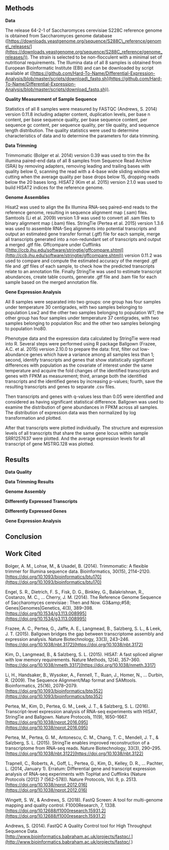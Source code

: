 ## Methods

**Data**

The release 64-2-1 of Saccharomyces cerevisiae S228C reference genome is obtained from Saccharomyces genome database ([https://downloads.yeastgenome.org/sequence/S288C\_reference/genome\_releases/](https://downloads.yeastgenome.org/sequence/S288C_reference/genome_releases/)). The strain is selected to be non-flocculent with a minimal set of nutritional requirements. The Illumina data of all 8 samples is obtained from European Bioinformatic Institute (EBI) and can be downloaded by script available at ([https://github.com/Hard-To-Name/Differential-Expression-Analysis/blob/master/scripts/download\_fastq.sh](https://github.com/Hard-To-Name/Differential-Expression-Analysis/blob/master/scripts/download_fastq.sh)).

**Quality Measurement of Sample Sequence**

Statistics of all 8 samples were measured by FASTQC (Andrews, S. 2014) version 0.11.8 including adapter content, duplication levels, per base n content, per base sequence quality, per base sequence content, per sequence gc content, per sequence quality, per tile quality, and sequence length distribution. The quality statistics were used to determine characteristics of data and to determine the parameters for data trimming.

**Data Trimming**

Trimmomatic (Bolger et al. 2014) version 0.39 was used to trim the 8x illumina paired-end data of all 8 samples from Sequence Read Archive (SRA) by removing adapters, removing leading and trailing bases with quality below 0, scanning the read with a 4-base wide sliding window with cutting when the average quality per base drops below 15, dropping reads below the 20 bases long. HISAT2 (Kim et al. 2015) version 2.1.0 was used to build HISAT2 indices for the reference genome.

**Genome Assemblies**

Hisat2 was used to align the 8x Illumina RNA-seq paired-end reads to the reference genome, resulting in sequence alignment map (.sam) files. Samtools (Li et al. 2009) version 1.9 was used to convert all .sam files to binary alignment map (.bam) files. StringTie (Pertea et al. 2015) version 1.3.6 was used to assemble RNA-Seq alignments into potential transcripts and output an estimated gene transfer format (.gtf) file for each sample, merge all transcripts generated into a non-redundant set of transcripts and output a merged .gtf file. Gffcompare under Cufflinks ([http://ccb.jhu.edu/software/stringtie/gffcompare.shtml](http://ccb.jhu.edu/software/stringtie/gffcompare.shtml)) version 0.11.2 was used to compare and compute the estimated accuracy of the merged .gtf file and .gtf files of each sample, to check how the predicted transcripts relate to an annotation file. Finally StringTie was used to estimate transcript abundances, create table counts, generate .gtf file and .bam file for each sample based on the merged annotation file.

**Gene Expression Analysis**

All 8 samples were separated into two groups: one group has four samples under temperature 30 centigrades, with two samples belonging to population Lsw2 and the other two samples belonging to population WT; the other group has four samples under temperature 37 centigrades, with two samples belonging to population Rsc and the other two samples belonging to population Ino80.

Phenotype data and the expression data calculated by StringTie were read into R. Several steps were performed using R package Ballgown (Frazee, A.C. et al. 2015) version 2.10.0 to prepare the data: first, filter out low-abundance genes which have a variance among all samples less than 1; second, identify transcripts and genes that show statistically significant differences with population as the covariate of interest under the same temperature and acquire the fold changes of the identified transcripts and genes with FPKM as measurement; third, arrange both the identified transcripts and the identified genes by increasing p-values; fourth, save the resulting transcripts and genes to separate .csv files.

Then transcripts and genes with q-values less than 0.05 were identified and considered as having significant statistical difference. Ballgown was used to examine the distribution of gene abundances in FPKM across all samples. The distribution of expression data was then normalized by log transformation and plotted.

After that transcripts were plotted individually. The structure and expression levels of all transcripts that share the same gene locus within sample SRR1257637 were plotted. And the average expression levels for all transcript of gene MSTRG.128 was plotted.



## Results

**Data Quality**

**Data Trimming Results**

**Genome Assembly**

**Differently Expressed Transcripts**

**Differently Expressed Genes**

**Gene Expression Analysis**



## Conclusion



## Work Cited

Bolger, A. M., Lohse, M., &amp; Usadel, B. (2014). Trimmomatic: A flexible trimmer for Illumina sequence data. Bioinformatics, 30(15), 2114–2120. [https://doi.org/10.1093/bioinformatics/btu170](https://doi.org/10.1093/bioinformatics/btu170)

Engel, S. R., Dietrich, F. S., Fisk, D. G., Binkley, G., Balakrishnan, R., Costanzo, M. C., … Cherry, J. M. (2014). The Reference Genome Sequence of Saccharomyces cerevisiae : Then and Now. G3&amp;amp;#58; Genes|Genomes|Genetics, 4(3), 389–398. [https://doi.org/10.1534/g3.113.008995](https://doi.org/10.1534/g3.113.008995)

Frazee, A. C., Pertea, G., Jaffe, A. E., Langmead, B., Salzberg, S. L., &amp; Leek, J. T. (2015). Ballgown bridges the gap between transcriptome assembly and expression analysis. Nature Biotechnology, 33(3), 243–246. [https://doi.org/10.1038/nbt.3172](https://doi.org/10.1038/nbt.3172)

Kim, D., Langmead, B., &amp; Salzberg, S. L. (2015). HISAT: A fast spliced aligner with low memory requirements. Nature Methods, 12(4), 357–360. [https://doi.org/10.1038/nmeth.3317](https://doi.org/10.1038/nmeth.3317)

Li, H., Handsaker, B., Wysoker, A., Fennell, T., Ruan, J., Homer, N., … Durbin, R. (2009). The Sequence Alignment/Map format and SAMtools. Bioinformatics, 25(16), 2078–2079. [https://doi.org/10.1093/bioinformatics/btp352](https://doi.org/10.1093/bioinformatics/btp352)

Pertea, M., Kim, D., Pertea, G. M., Leek, J. T., &amp; Salzberg, S. L. (2016). Transcript-level expression analysis of RNA-seq experiments with HISAT, StringTie and Ballgown. Nature Protocols, 11(9), 1650–1667. [https://doi.org/10.1038/nprot.2016.095](https://doi.org/10.1038/nprot.2016.095)

Pertea, M., Pertea, G. M., Antonescu, C. M., Chang, T. C., Mendell, J. T., &amp; Salzberg, S. L. (2015). StringTie enables improved reconstruction of a transcriptome from RNA-seq reads. Nature Biotechnology, 33(3), 290–295. [https://doi.org/10.1038/nbt.3122](https://doi.org/10.1038/nbt.3122)

Trapnell, C., Roberts, A., Goff, L., Pertea, G., Kim, D., Kelley, D. R., … Pachter, L. (2014, January 1). Erratum: Differential gene and transcript expression analysis of RNA-seq experiments with TopHat and Cufflinks (Nature Protocols (2012) 7 (562-578)). Nature Protocols, Vol. 9, p. 2513. [https://doi.org/10.1038/nprot.2012.016](https://doi.org/10.1038/nprot.2012.016)

Wingett, S. W., &amp; Andrews, S. (2018). FastQ Screen: A tool for multi-genome mapping and quality control. F1000Research, 7, 1338. [https://doi.org/10.12688/f1000research.15931.2](https://doi.org/10.12688/f1000research.15931.2)

Andrews, S. (2014). FastQC A Quality Control tool for High Throughput Sequence Data. [http://www.bioinformatics.babraham.ac.uk/projects/fastqc/.](http://www.bioinformatics.babraham.ac.uk/projects/fastqc/.)
